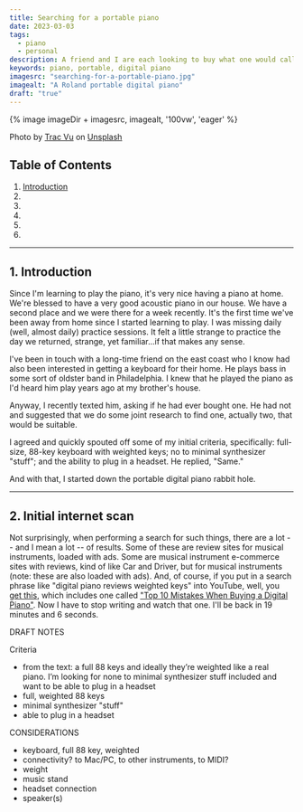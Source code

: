 ```yaml
---
title: Searching for a portable piano
date: 2023-03-03
tags:
  - piano
  - personal
description: A friend and I are each looking to buy what one would call an 88-key, portable digital piano. So I did some research.
keywords: piano, portable, digital piano
imagesrc: "searching-for-a-portable-piano.jpg"
imagealt: "A Roland portable digital piano"
draft: "true"
---
```


{% image imageDir + imagesrc, imagealt, '100vw', 'eager' %}

<p class="caption">Photo by <a href="https://unsplash.com/@tracminhvu?utm_source=unsplash&utm_medium=referral&utm_content=creditCopyText">Trac Vu</a> on <a href="https://unsplash.com/photos/fhSduyGDlnw?utm_source=unsplash&utm_medium=referral&utm_content=creditCopyText">Unsplash</a></p>

## Table of Contents

<div class="toc">

1. [Introduction](#section1)
2. [](#section2)
3. [](#section3)
4. [](#section4)
5. [](#section5)
6. [](#section6)

</div>

---

<div id="section1"></div>

## 1. Introduction

Since I'm learning to play the piano, it's very nice having a piano at home. We're blessed to have a very good acoustic piano in our house. We have a second place and we were there for a week recently. It's the first time we've been away from home since I started learning to play. I was missing daily (well, almost daily) practice sessions. It felt a little strange to practice the day we returned, strange, yet familiar...if that makes any sense.

I've been in touch with a long-time friend on the east coast who I know had also been interested in getting a keyboard for their home. He plays bass in some sort of oldster band in Philadelphia. I knew that he played the piano as I'd heard him play years ago at my brother's house.

Anyway, I recently texted him, asking if he had ever bought one. He had not and suggested that we do some joint research to find one, actually two, that would be suitable.

I agreed and quickly spouted off some of my initial criteria, specifically: full-size, 88-key keyboard with weighted keys; no to minimal synthesizer "stuff"; and the ability to plug in a headset. He replied, "Same."

And with that, I started down the portable digital piano rabbit hole.

---

<div id="section2"></div>

## 2. Initial internet scan

Not surprisingly, when performing a search for such things, there are a lot -- and I mean a lot -- of results. Some of these are review sites for musical instruments, loaded with ads. Some are musical instrument e-commerce sites with reviews, kind of like Car and Driver, but for musical instruments (note: these are also loaded with ads). And, of course, if you put in a search phrase like "digital piano reviews weighted keys" into YouTube, well, you [get this](https://www.youtube.com/results?search_query=digital+piano+reviews+weighted+keys), which includes one called ["Top 10 Mistakes When Buying a Digital Piano"](https://www.youtube.com/watch?v=9W-xtHJzU4o). Now I have to stop writing and watch that one. I'll be back in 19 minutes and 6 seconds.

DRAFT NOTES

Criteria

- from the text: a full 88 keys and ideally they’re weighted like a real piano. I’m looking for none to minimal synthesizer stuff included and want to be able to plug in a headset
- full, weighted 88 keys
- minimal synthesizer "stuff"
- able to plug in a headset

CONSIDERATIONS

- keyboard, full 88 key, weighted
- connectivity? to Mac/PC, to other instruments, to MIDI?
- weight
- music stand
- headset connection
- speaker(s)
